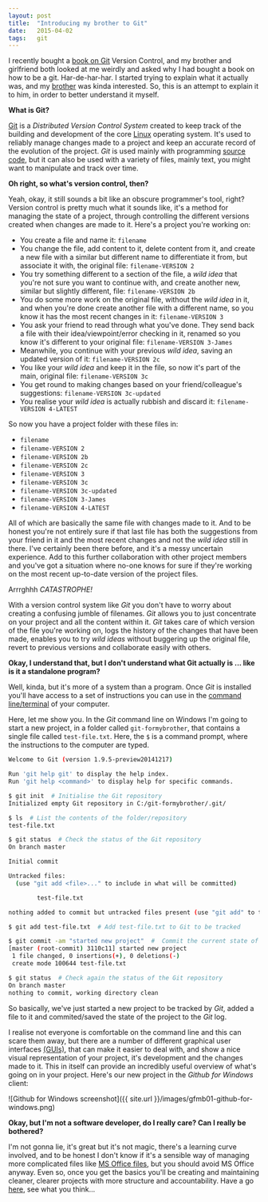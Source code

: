 ```yaml
---
layout: post
title:  "Introducing my brother to Git"
date:   2015-04-02
tags:   git
---
```


I recently bought a [book on Git][bookOnGit] Version Control, and my brother and girlfriend both looked at me weirdly and asked why I had bought a book on how to be a git.  Har-de-har-har.  I started trying to explain what it actually was, and my [brother][brother] was kinda interested.  So, this is an attempt to explain it to him, in order to better understand it myself.

<!--more-->
**What is Git?**

[Git][1] is a *Distributed Version Control System* created to keep track of the building and development of the core [Linux][2] operating system.  It's used to reliably manage changes made to a project and keep an accurate record of the evolution of the project.  *Git* is used mainly with programming [source code][sourceCode], but it can also be used with a variety of files, mainly text, you might want to manipulate and track over time.

**Oh right, so what's version control, then?**

Yeah, okay, it still sounds a bit like an obscure programmer's tool, right?  Version control is pretty much what it sounds like, it's a method for managing the state of a project, through controlling the different versions created when changes are made to it.  Here's a project you're working on:

- You create a file and name it: `filename`
- You change the file, add content to it, delete content from it, and create a new file with a similar but different name to differentiate it from, but associate it with, the original file: `filename-VERSION 2`
- You try something different to a section of the file, a *wild idea* that you're not sure you want to continue with, and create another new, similar but slightly different, file: `filename-VERSION 2b`
- You do some more work on the original file, without the *wild idea* in it, and when you're done create another file with a different name, so you know it has the most recent changes in it: `filename-VERSION 3`
- You ask your friend to read through what you've done. They send back a file with their idea/viewpoint/error checking in it, renamed so you know it's different to your original file: `filename-VERSION 3-James`
- Meanwhile, you continue with your previous *wild idea*, saving an updated version of it: `filename-VERSION 2c`
- You like your *wild idea* and keep it in the file, so now it's part of the main, original file: `filename-VERSION 3c`
- You get round to making changes based on your friend/colleague's suggestions: `filename-VERSION 3c-updated`
- You realise your *wild idea* is actually rubbish and discard it: `filename-VERSION 4-LATEST`

So now you have a project folder with these files in:

- `filename`
- `filename-VERSION 2`
- `filename-VERSION 2b`
- `filename-VERSION 2c`
- `filename-VERSION 3`
- `filename-VERSION 3c`
- `filename-VERSION 3c-updated`
- `filename-VERSION 3-James`
- `filename-VERSION 4-LATEST`

All of which are basically the same file with changes made to it.  And to be honest you're not entirely sure if that last file has both the suggestions from your friend in it and the most recent changes and not the *wild idea* still in there.  I've certainly been there before, and it's a messy uncertain experience.  Add to this further collaboration with other project members and you've got a situation where no-one knows for sure if they're working on the most recent up-to-date version of the project files.

Arrrghhh *CATASTROPHE!*

With a version control system like *Git* you don't have to worry about creating a confusing jumble of filenames.  *Git* allows you to just concentrate on your project and all the content within it.  *Git* takes care of which version of the file you're working on, logs the history of the changes that have been made, enables you to try *wild ideas* without buggering up the original file, revert to previous versions and collaborate easily with others.

**Okay, I understand that, but I don't understand what Git actually is ... like is it a standalone program?**

Well, kinda, but it's more of a system than a program. Once *Git* is installed you'll have access to a set of instructions you can use in the [command line/terminal][commandLine] of your computer.

Here, let me show you.  In the *Git* command line on Windows I'm going to start a new project, in a folder called `git-formybrother`, that contains a single file called `test-file.txt`.  Here, the `$` is a command prompt, where the instructions to the computer are typed.

```bash
Welcome to Git (version 1.9.5-preview20141217)

Run 'git help git' to display the help index.
Run 'git help <command>' to display help for specific commands.

$ git init  # Initialise the Git repository
Initialized empty Git repository in C:/git-formybrother/.git/

$ ls  # List the contents of the folder/repository
test-file.txt

$ git status  # Check the status of the Git repository
On branch master

Initial commit

Untracked files:
  (use "git add <file>..." to include in what will be committed)

        test-file.txt

nothing added to commit but untracked files present (use "git add" to track)

$ git add test-file.txt  # Add test-file.txt to Git to be tracked

$ git commit -am "started new project"  #  Commit the current state of the files, with a short message, to your Git history
[master (root-commit) 3110c11] started new project
 1 file changed, 0 insertions(+), 0 deletions(-)
 create mode 100644 test-file.txt

$ git status  # Check again the status of the Git repository
On branch master
nothing to commit, working directory clean
```

So basically, we've just started a new project to be tracked by *Git*, added a file to it and commited/saved the state of the project to the *Git* log.

I realise not everyone is comfortable on the command line and this can scare them away, but there are a number of different graphical user interfaces [(GUIs)][gitGUI], that can make it easier to deal with, and show a nice visual representation of your project, it's development and the changes made to it.  This in itself can provide an incredibly useful overview of what's going on in your project. Here's our new project in the *Github for Windows* client:

![Github for Windows screenshot]({{ site.url }}/images/gfmb01-github-for-windows.png)


**Okay, but I'm not a software developer, do I really care?  Can I really be bothered?**

I'm not gonna lie, it's great but it's not magic, there's a learning curve involved, and to be honest I don't know if it's a sensible way of managing more complicated files like [MS Office files][gitMS], but you should avoid MS Office anyway.  Even so, once you get the basics you'll be creating and maintaining cleaner, clearer projects with more structure and accountability.  Have a go [here][3], see what you think...

[1]: https://git-scm.herokuapp.com/
[2]: http://www.linux.com/
[3]: https://try.github.io/levels/1/challenges/1
[brother]: http://cargocollective.com/richardjamesphoenix/About
[sourceCode]: http://www.linfo.org/source_code.html
[commandLine]: https://en.wikipedia.org/wiki/Command-line_interface
[gitGUI]: https://www.git-scm.com/downloads/guis
[gitMS]: http://blog.martinfenner.org/2014/08/25/using-microsoft-word-with-git/
[bookOnGit]: http://goo.gl/VFZV5v

